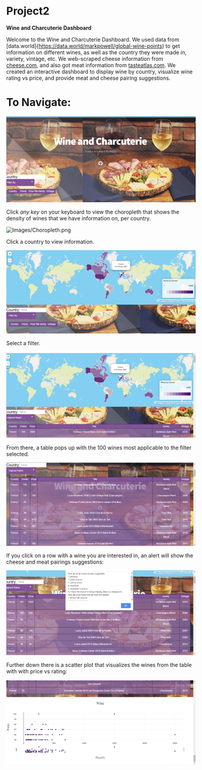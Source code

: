 # Project2
**Wine and Charcuterie Dashboard**

Welcome to the Wine and Charcuterie Dashboard. We used data from [data.world]{https://data.world/markpowell/global-wine-points) to get information on different wines, as well as the country they were made in, variety, vintage, etc. We web-scraped cheese information from [cheese.com](https://cheese.com/), and also got meat information from [tasteatlas.com](https://www.tasteatlas.com/). We created an interactive dashboard to display wine by country, visualize wine rating vs price, and provide meat and cheese pairing suggestions. 

# To Navigate:

![Images/MainPage.png](Images/MainPage.png)

Click _any key_ on your keyboard to view the choropleth that shows the density of wines that we have information on, per country.

![Images/Choropleth.png](Images.Choropleth.png)

Click a country to view information.

![Images/ClickOnCountry.png](Images/ClickOnCountry.png)

Select a filter.

![Images/SelectFilter.png](Images/SelectFilter.png)

From there, a table pops up with the 100 wines most applicable to the filter selected.

![Images/WineTable.png](Images/WineTable.png)

If you click on a row with a wine you are interested in, an alert will show the cheese and meat pairings suggestions:

![Images/CheeseMeatAlert.png](Images/CheeseMeatAlert.png)

Further down there is a scatter plot that visualizes the wines from the table with with price vs rating:

![Images/ScatterPlot.png](Images/ScatterPlot.png)


